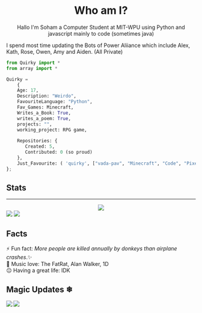 <h1 align="center">Who am I?</h1>
<p align="center">Hallo I'm Soham a Computer Student at MIT-WPU using Python and javascript mainly to code (sometimes java) </p>
<p>I spend most time updating the Bots of Power Aliiance which include Alex, Kath, Rose, Owen, Amy and Aiden. (All Private) </p>

```py 
from Quirky import *
from array import *

Quirky = 
    {
    Age: 17,
    Description: "Weirdo",
    FavouriteLanguage: "Python",
    Fav_Games: Minecraft,
    Writes_a_Book: True,
    writes_a_poem: True,
    projects: "",
    working_project: RPG game,
    
    Repositories: {
       Created: 5,
       Contributed: 0 (so proud)
    },
    Just_Favourite: ( 'quirky', ["vada-pav", "Minecraft", "Code", "Pixel Art", "Poems"])
};
```
## Stats
<hr>
<div align="center"><img src="https://github-profile-trophy.vercel.app/?username=QuirkyDevil&theme=dracula"></div>
<img src="https://visitor-badge.laobi.icu/badge?page_id=QuirkyDevil.QuirkyDevil">
<img src="https://img.shields.io/github/followers/QuirkyDevil?label=Follow&style=social">

## Facts
⚡ Fun fact: _More people are killed annually by donkeys than airplane crashes_.✨<br/>
🎵 Music love: The FatRat, Alan Walker, 1D <br/>
😐 Having a great life: IDK <br/>

## Magic Updates ❄
<img align="left" src="https://github-readme-stats.vercel.app/api?username=QuirkyDevil&count_private=true&line_height=21&show_icons=true&hide_border=true&theme=dracula"/>
<img align="left" src="https://github-readme-stats.vercel.app/api/top-langs/?username=QuirkyDevil&layout=compact&card_width=250&hide_border=true&theme=dracula"/>

